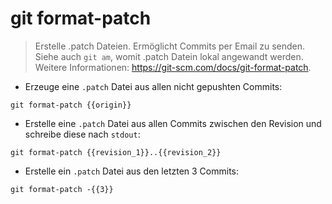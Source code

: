 # git format-patch

> Erstelle .patch Dateien. Ermöglicht Commits per Email zu senden.
> Siehe auch `git am`, womit .patch Datein lokal angewandt werden.
> Weitere Informationen: <https://git-scm.com/docs/git-format-patch>.

- Erzeuge eine `.patch` Datei aus allen nicht gepushten Commits:

`git format-patch {{origin}}`

- Erstelle eine `.patch` Datei aus allen Commits zwischen den Revision und schreibe diese nach `stdout`:

`git format-patch {{revision_1}}..{{revision_2}}`

- Erstelle ein `.patch` Datei aus den letzten 3 Commits:

`git format-patch -{{3}}`
